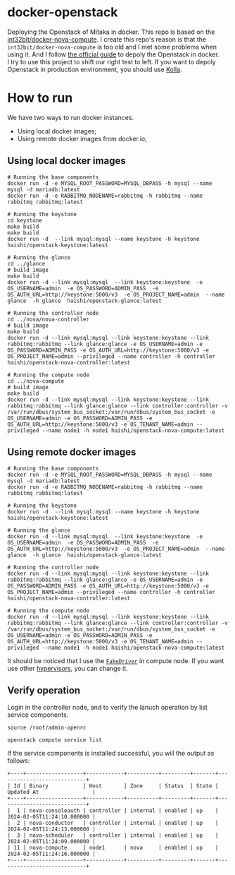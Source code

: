 # docker-openstack
Deploying the Openstack of Mitaka in docker. This repo is based on the [int32bit/docker-nova-compute](https://github.com/int32bit/docker-nova-compute). I create this repo's reason is that the `int32bit/docker-nova-compute` is too old and I met some problems when using it. And I follow [the official guide](https://docs.openstack.org/mitaka/install-guide-rdo/nova.html) to depoly the Openstack in docker.  
I try to use this project to shift our right test to left. If you want to depoly Openstack in production environment, you should use [Kolla](https://github.com/openstack/kolla).

# How to run
We have two ways to run docker instances.
- Using local docker images;
- Using remote docker images from docker.io;

## Using local docker images
```
# Running the base components
docker run -d -e MYSQL_ROOT_PASSWORD=MYSQL_DBPASS -h mysql --name mysql -d mariadb:latest
docker run -d -e RABBITMQ_NODENAME=rabbitmq -h rabbitmq --name rabbitmq rabbitmq:latest

# Running the keystone
cd keystone
make build
make build
docker run -d  --link mysql:mysql --name keystone -h keystone haishi/openstack-keystone:latest

# Running the glance
cd ../glance
# build image
make build
docker run -d --link mysql:mysql  --link keystone:keystone  -e OS_USERNAME=admin  -e OS_PASSWORD=ADMIN_PASS  -e OS_AUTH_URL=http://keystone:5000/v3  -e OS_PROJECT_NAME=admin  --name glance  -h glance  haishi/openstack-glance:latest

# Running the controller node
cd ../nova/nova-controller
# build image
make build
docker run -d --link mysql:mysql --link keystone:keystone --link rabbitmq:rabbitmq --link glance:glance -e OS_USERNAME=admin -e OS_PASSWORD=ADMIN_PASS -e OS_AUTH_URL=http://keystone:5000/v3 -e OS_PROJECT_NAME=admin --privileged --name controller -h controller haishi/openstack-nova-controller:latest

# Running the compute node
cd ../nova-compute
# build image
make build
docker run -d --link mysql:mysql --link keystone:keystone --link rabbitmq:rabbitmq --link glance:glance --link controller:controller -v /var/run/dbus/system_bus_socket:/var/run/dbus/system_bus_socket -e OS_USERNAME=admin -e OS_PASSWORD=ADMIN_PASS -e OS_AUTH_URL=http://keystone:5000/v3 -e OS_TENANT_NAME=admin --privileged --name node1 -h node1 haishi/openstack-nova-compute:latest
```

## Using remote docker images
```shell
# Running the base components
docker run -d -e MYSQL_ROOT_PASSWORD=MYSQL_DBPASS -h mysql --name mysql -d mariadb:latest
docker run -d -e RABBITMQ_NODENAME=rabbitmq -h rabbitmq --name rabbitmq rabbitmq:latest

# Running the keystone
docker run -d  --link mysql:mysql --name keystone -h keystone haishi/openstack-keystone:latest

# Running the glance
docker run -d --link mysql:mysql  --link keystone:keystone  -e OS_USERNAME=admin  -e OS_PASSWORD=ADMIN_PASS  -e OS_AUTH_URL=http://keystone:5000/v3  -e OS_PROJECT_NAME=admin  --name glance  -h glance  haishi/openstack-glance:latest

# Running the controller node
docker run -d --link mysql:mysql --link keystone:keystone --link rabbitmq:rabbitmq --link glance:glance -e OS_USERNAME=admin -e OS_PASSWORD=ADMIN_PASS -e OS_AUTH_URL=http://keystone:5000/v3 -e OS_PROJECT_NAME=admin --privileged --name controller -h controller haishi/openstack-nova-controller:latest

# Running the compute node
docker run -d --link mysql:mysql --link keystone:keystone --link rabbitmq:rabbitmq --link glance:glance --link controller:controller -v /var/run/dbus/system_bus_socket:/var/run/dbus/system_bus_socket -e OS_USERNAME=admin -e OS_PASSWORD=ADMIN_PASS -e OS_AUTH_URL=http://keystone:5000/v3 -e OS_TENANT_NAME=admin --privileged --name node1 -h node1 haishi/openstack-nova-compute:latest
```
It should be noticed that I use the [`FakeDriver`](https://github.com/shihai1991/docker-openstack/blob/8afe254042ea7e16f6c800baa03d990e28d5fdb9/nova/nova-compute/nova.conf#L21) in compute node. If you want use other [hypervisors](https://github.com/openstack/nova/blob/681f6872fb3fbca290cfc3ff15d34b1d1ba6642d/doc/source/admin/configuration/hypervisors.rst), you can change it.

## Verify operation
Login in the controller node, and to verify the lanuch operation by list service components.
```shell
source /root/admin-openrc

openstack compute service list
```

If the service components is installed successful, you will the output as follows:
```shell
+----+------------------+------------+----------+---------+-------+----------------------------+
| Id | Binary           | Host       | Zone     | Status  | State | Updated At                 |
+----+------------------+------------+----------+---------+-------+----------------------------+
|  1 | nova-consoleauth | controller | internal | enabled | up    | 2024-02-05T11:24:10.000000 |
|  2 | nova-conductor   | controller | internal | enabled | up    | 2024-02-05T11:24:13.000000 |
|  3 | nova-scheduler   | controller | internal | enabled | up    | 2024-02-05T11:24:09.000000 |
| 11 | nova-compute     | node1      | nova     | enabled | up    | 2024-02-05T11:24:16.000000 |
+----+------------------+------------+----------+---------+-------+----------------------------+
```
